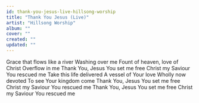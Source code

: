 ```yaml
---
id: thank-you-jesus-live-hillsong-worship
title: "Thank You Jesus (Live)"
artist: "Hillsong Worship"
album: ""
cover: ""
created: ""
updated: ""
---
```


Grace that flows like a river
Washing over me
Fount of heaven, love of Christ
Overflow in me
Thank You, Jesus
You set me free
Christ my Saviour
You rescued me
Take this life delivered
A vessel of Your love
Wholly now devoted
To see Your kingdom come
Thank You, Jesus
You set me free
Christ my Saviour
You rescued me
Thank You, Jesus
You set me free
Christ my Saviour
You rescued me